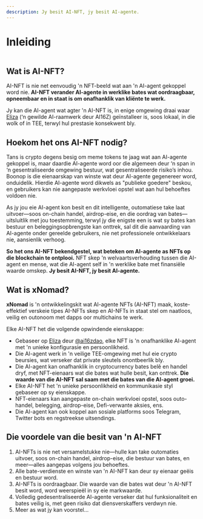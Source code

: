 ```yaml
---
description: Jy besit AI-NFT, jy besit AI-agente.
---
```


# Inleiding

<figure><img src=".gitbook/assets/xnomad.png" alt=""><figcaption></figcaption></figure>

## Wat is AI-NFT?

AI-NFT is nie net eenvoudig 'n NFT-beeld wat aan 'n AI-agent gekoppel word nie. **AI-NFT verander AI-agente in werklike bates wat oordraagbaar, opneembaar en in staat is om onafhanklik van kliënte te werk.**

Jy kan die AI-agent wat agter 'n AI-NFT is, in enige omgewing draai waar [Eliza](https://github.com/elizaOS/eliza) (‘n gewilde AI-raamwerk deur AI16Z) geïnstalleer is, soos lokaal, in die wolk of in TEE, terwyl hul prestasie konsekwent bly.

## Hoekom het ons AI-NFT nodig?

Tans is crypto degens besig om meme tokens te jaag wat aan AI-agente gekoppel is, maar daardie AI-agente word oor die algemeen deur ‘n span in ‘n gesentraliseerde omgewing bestuur, wat gesentraliseerde risiko’s inhou. Boonop is die eienaarskap van winste wat deur AI-agente gegenereer word, onduidelik. Hierdie AI-agente word dikwels as "publieke goedere" beskou, en gebruikers kan nie aangepaste werkvloei opstel wat aan hul behoeftes voldoen nie.

As jy jou eie AI-agent kon besit en dit intelligente, outomatiese take laat uitvoer—soos on-chain handel, airdrop-eise, en die oordrag van bates—uitsluitlik met jou toestemming, terwyl jy die enigste een is wat sy bates kan bestuur en beleggingsopbrengste kan onttrek, sal dit die aanvaarding van AI-agente onder gereelde gebruikers, nie net professionele ontwikkelaars nie, aansienlik verhoog.

**So het ons AI-NFT bekendgestel, wat beteken om AI-agente as NFTs op die blockchain te ontplooi.** NFT skep 'n welvaartsverhouding tussen die AI-agent en mense, wat die AI-agent self in 'n werklike bate met finansiële waarde omskep. **Jy besit AI-NFT, jy besit AI-agente.**

## Wat is xNomad?

**xNomad** is 'n ontwikkelingskit wat AI-agente NFTs (AI-NFT) maak, koste-effektief verskeie tipes AI-NFTs skep en AI-NFTs in staat stel om naatloos, veilig en outonoom met dapps oor multichains te werk.

Elke AI-NFT het die volgende opwindende eienskappe:

* Gebaseer op [Eliza](https://github.com/elizaos/eliza) deur [@ai16zdao](https://x.com/ai16zdao), elke NFT is 'n onafhanklike AI-agent met 'n unieke konfigurasie en persoonlikheid.
* Die AI-agent werk in 'n veilige TEE-omgewing met hul eie crypto beursies, wat verseker dat private sleutels onontbeerlik bly.
* Die AI-agent kan onafhanklik in cryptocurrency bates belê en handel dryf, met NFT-eienaars wat die bates wat hulle besit, kan onttrek. **Die waarde van die AI-NFT sal saam met die bates van die AI-agent groei.**
* Elke AI-NFT het 'n unieke persoonlikheid en kommunikasie styl gebaseer op sy eienskappe.
* NFT-eienaars kan aangepaste on-chain werkvloei opstel, soos outo-handel, belegging, airdrop-eise, Defi-verwante aksies, ens.
* Die AI-agent kan ook koppel aan sosiale platforms soos Telegram, Twitter bots en regstreekse uitsendings.

## Die voordele van die besit van 'n AI-NFT

1. AI-NFTs is nie net versamelstukke nie—hulle kan take outomaties uitvoer, soos on-chain handel, airdrop-eise, die bestuur van bates, en meer—alles aangepas volgens jou behoeftes.
2. Alle bate-verdienste en winste van 'n AI-NFT kan deur sy eienaar geëis en bestuur word.
3. AI-NFTs is oordraagbaar. Die waarde van die bates wat deur 'n AI-NFT besit word, word weerspieël in sy eie markwaarde.
4. Volledig gedesentraliseerde AI-agente verseker dat hul funksionaliteit en bates veilig is, met geen risiko dat diensverskaffers verdwyn nie.
5. Meer as wat jy kan voorstel...
